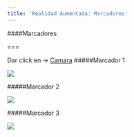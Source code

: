 ```yaml
---
title: 'Realidad Aumentada: Marcadores'
---
```

####Marcadores

===

Dar click en -> <a href="" class="btn btn-info" role="button">Camara</a>
 #####Marcador 1
 
<img src="realidad-aumentada-marcadores/marcadores/pattern-lab1.png">


#####Marcador 2
 
<img src="realidad-aumentada-marcadores/marcadores/pattern-lab2.png">

#####Marcador 3
 
<img src="realidad-aumentada-marcadores/marcadores/pattern-lab3.png">